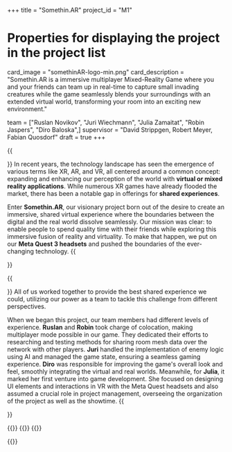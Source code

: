 +++
title = "Somethin.AR"
project_id = "M1"

# Properties for displaying the project in the project list
card_image = "somethinAR-logo-min.png"
card_description = "Somethin.AR is a immersive multiplayer Mixed-Reality Game where you and your friends can team up in real-time to capture small invading creatures while the game seamlessly blends your surroundings with an extended virtual world, transforming your room into an exciting new environment." 

team = ["Ruslan Novikov", "Juri Wiechmann", "Julia Zamaitat", "Robin Jaspers", "Diro Baloska",]
supervisor = "David Strippgen, Robert Meyer, Fabian Quosdorf"
draft = true
+++

{{<section title="Our Goal">}}
In recent years, the technology landscape has seen the emergence of various terms like XR, AR, and VR, all centered around a common concept: expanding and enhancing our perception of the world with **virtual or mixed reality applications**. While numerous XR games have already flooded the market, there has been a notable gap in offerings for **shared experiences**.

Enter **Somethin.AR**, our visionary project born out of the desire to create an immersive, shared virtual experience where the boundaries between the digital and the real world dissolve seamlessly. Our mission was clear: to enable people to spend quality time with their friends while exploring this immersive fusion of reality and virtuality. To make that happen, we put on our **Meta Quest 3 headsets** and pushed the boundaries of the ever-changing technology.
{{</section>}}

{{<section title="The team">}}
All of us worked together to provide the best shared experience we could, utilizing our power as a team to tackle this challenge from different perspectives.

When we began this project, our team members had different levels of experience. **Ruslan** and **Robin** took charge of colocation, making multiplayer mode possible in our game. They dedicated their efforts to researching and testing methods for sharing room mesh data over the network with other players. **Juri** handled the implementation of enemy logic using AI and managed the game state, ensuring a seamless gaming experience. **Diro** was responsible for improving the game's overall look and feel, smoothly integrating the virtual and real worlds. Meanwhile, for **Julia**, it marked her first venture into game development. She focused on designing UI elements and interactions in VR with the Meta Quest headsets and also assumed a crucial role in project management, overseeing the organization of the project as well as the showtime.
{{</section>}}

{{<gallery>}}
{{<team-member image="julia.jpeg" name="Julia Zamaitat">}}
{{<team-member image="kitty.jpg" name="team member Kitty">}}

{{</gallery>}}
